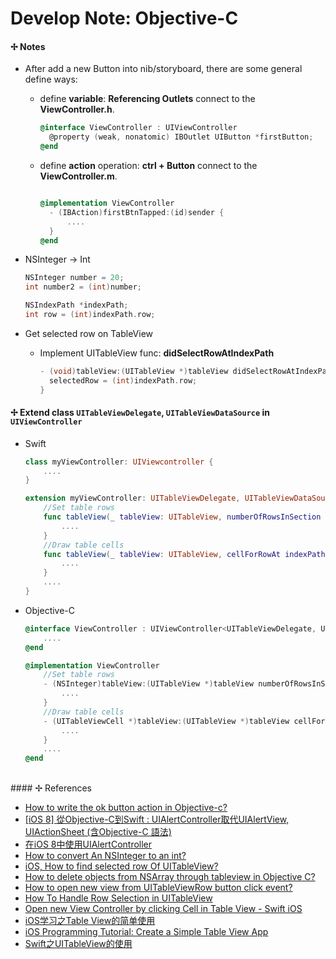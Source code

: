 # Develop Note: Objective-C

#### ✢ Notes

* After add a new Button into nib/storyboard, there are some general define ways:
  * define **variable**: **Referencing Outlets** connect to the **ViewController.h**.

    ```objective-c
    @interface ViewController : UIViewController  
      @property (weak, nonatomic) IBOutlet UIButton *firstButton;  
    @end
    ```

  * define **action** operation: **ctrl + Button** connect to the **ViewController.m**.

    ```objective-c

    @implementation ViewController
      - (IBAction)firstBtnTapped:(id)sender {
          ....
      }
    @end
    ```

* NSInteger -&gt; Int

  ```objective-c
  NSInteger number = 20;
  int number2 = (int)number;
  
  NSIndexPath *indexPath;
  int row = (int)indexPath.row;
  ```
  
* Get selected row on TableView
  * Implement UITableView func: **didSelectRowAtIndexPath**

    ```objective-c
    - (void)tableView:(UITableView *)tableView didSelectRowAtIndexPath:(NSIndexPath *)indexPath {
      selectedRow = (int)indexPath.row;
    }
    ```
    
#### ✢ Extend class `UITableViewDelegate`, `UITableViewDataSource` in `UIViewController`
* Swift

    ```swift
    class myViewController: UIViewcontroller {
        ....
    }
    
    extension myViewController: UITableViewDelegate, UITableViewDataSource {
        //Set table rows
        func tableView(_ tableView: UITableView, numberOfRowsInSection section: Int) -> Int {
            ....
        }
        //Draw table cells
        func tableView(_ tableView: UITableView, cellForRowAt indexPath: IndexPath) -> UITableViewCell {
            ....
        }
        ....
    }
    ```

* Objective-C

    ```objective-c
    @interface ViewController : UIViewController<UITableViewDelegate, UITableViewDataSource>
        ....
    @end
    
    @implementation ViewController
        //Set table rows
        - (NSInteger)tableView:(UITableView *)tableView numberOfRowsInSection:(NSInteger)section {
            ....
        }
        //Draw table cells
        - (UITableViewCell *)tableView:(UITableView *)tableView cellForRowAtIndexPath:(NSIndexPath *)indexPath {
            ....
        }        
        ....
    @end
    ```
    
<br>
#### ✢ References

* [How to write the ok button action in Objective-c?](https://stackoverflow.com/questions/30211495/how-to-write-the-ok-button-action-in-objective-c)
* [\[iOS 8\] 從Objective-C到Swift : UIAlertController取代UIAlertView, UIActionSheet \(含Objective-C 語法\)](http://www.takobear.tw/2014/10/14/ios-8objective-cswift-uialertcontrolleruialertview-uiactionsheet-objective-c)
* [在iOS 8中使用UIAlertController](http://www.cocoachina.com/ios/20141126/10320.html)
* [How to convert An NSInteger to an int?](https://stackoverflow.com/questions/1752701/how-to-convert-an-nsinteger-to-an-int)
* [iOS, How to find selected row Of UITableView?](https://stackoverflow.com/questions/18637332/ios-how-to-find-selected-row-of-uitableview)
* [How to delete objects from NSArray through tableview in Objective C?](https://stackoverflow.com/questions/12122041/how-to-delete-objects-from-nsarray-through-tableview-in-objective-c)
* [How to open new view from UITableViewRow button click event?](https://stackoverflow.com/questions/40062931/how-to-open-new-view-from-uitableviewrow-button-click-event)
* [How To Handle Row Selection in UITableView](https://www.appcoda.com/how-to-handle-row-selection-in-uitableview/)
* [Open new View Controller by clicking Cell in Table View - Swift iOS](https://stackoverflow.com/questions/30773529/open-new-view-controller-by-clicking-cell-in-table-view-swift-ios)
* [iOS学习之Table View的简单使用](http://blog.csdn.net/totogo2010/article/details/7642908)
* [iOS Programming Tutorial: Create a Simple Table View App](https://www.appcoda.com/ios-programming-tutorial-create-a-simple-table-view-app/)
* [Swift之UITableView的使用](http://www.wugaojun.com/blog/2015/05/09/ru-he-da-jian-bo-ke/)



